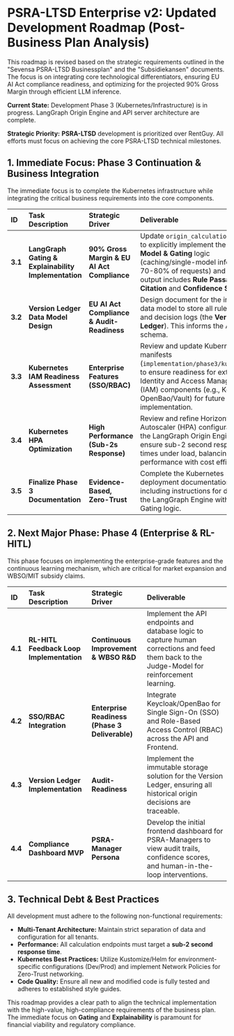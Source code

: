 # PSRA-LTSD Enterprise v2: Updated Development Roadmap (Post-Business Plan Analysis)

This roadmap is revised based on the strategic requirements outlined in the "Sevensa PSRA-LTSD Businessplan" and the "Subsidiekansen" documents. The focus is on integrating core technological differentiators, ensuring EU AI Act compliance readiness, and optimizing for the projected 90% Gross Margin through efficient LLM inference.

**Current State:** Development Phase 3 (Kubernetes/Infrastructure) is in progress. LangGraph Origin Engine and API server architecture are complete.

**Strategic Priority:** **PSRA-LTSD** development is prioritized over RentGuy. All efforts must focus on achieving the core PSRA-LTSD technical milestones.

## 1. Immediate Focus: Phase 3 Continuation & Business Integration

The immediate focus is to complete the Kubernetes infrastructure while integrating the critical business requirements into the core components.

| ID | Task Description | Strategic Driver | Deliverable | Status |
| :--- | :--- | :--- | :--- | :--- |
| **3.1** | **LangGraph Gating & Explainability Implementation** | **90% Gross Margin & EU AI Act Compliance** | Update `origin_calculation_graph.py` to explicitly implement the **Judge-Model & Gating** logic (caching/single-model inference for 70-80% of requests) and ensure output includes **Rule Passage Citation** and **Confidence Score**. | **To Do** |
| **3.2** | **Version Ledger Data Model Design** | **EU AI Act Compliance & Audit-Readiness** | Design document for the immutable data model to store all rule versions and decision logs (the **Version Ledger**). This informs the API/DB schema. | **To Do** |
| **3.3** | **Kubernetes IAM Readiness Assessment** | **Enterprise Features (SSO/RBAC)** | Review and update Kubernetes manifests (`implementation/phase3/kubernetes/`) to ensure readiness for external Identity and Access Management (IAM) components (e.g., Keycloak, OpenBao/Vault) for future SSO/RBAC implementation. | **To Do** |
| **3.4** | **Kubernetes HPA Optimization** | **High Performance (Sub-2s Response)** | Review and refine Horizontal Pod Autoscaler (HPA) configurations for the LangGraph Origin Engine to ensure sub-2 second response times under load, balancing performance with cost efficiency. | **In Progress** |
| **3.5** | **Finalize Phase 3 Documentation** | **Evidence-Based, Zero-Trust** | Complete the Kubernetes deployment documentation, including instructions for deploying the LangGraph Engine with the new Gating logic. | **To Do** |

## 2. Next Major Phase: Phase 4 (Enterprise & RL-HITL)

This phase focuses on implementing the enterprise-grade features and the continuous learning mechanism, which are critical for market expansion and WBSO/MIT subsidy claims.

| ID | Task Description | Strategic Driver | Deliverable |
| :--- | :--- | :--- | :--- |
| **4.1** | **RL-HITL Feedback Loop Implementation** | **Continuous Improvement & WBSO R&D** | Implement the API endpoints and database logic to capture human corrections and feed them back to the Judge-Model for reinforcement learning. |
| **4.2** | **SSO/RBAC Integration** | **Enterprise Readiness (Phase 3 Deliverable)** | Integrate Keycloak/OpenBao for Single Sign-On (SSO) and Role-Based Access Control (RBAC) across the API and Frontend. |
| **4.3** | **Version Ledger Implementation** | **Audit-Readiness** | Implement the immutable storage solution for the Version Ledger, ensuring all historical origin decisions are traceable. |
| **4.4** | **Compliance Dashboard MVP** | **PSRA-Manager Persona** | Develop the initial frontend dashboard for PSRA-Managers to view audit trails, confidence scores, and human-in-the-loop interventions. |

## 3. Technical Debt & Best Practices

All development must adhere to the following non-functional requirements:

*   **Multi-Tenant Architecture:** Maintain strict separation of data and configuration for all tenants.
*   **Performance:** All calculation endpoints must target a **sub-2 second response time**.
*   **Kubernetes Best Practices:** Utilize Kustomize/Helm for environment-specific configurations (Dev/Prod) and implement Network Policies for Zero-Trust networking.
*   **Code Quality:** Ensure all new and modified code is fully tested and adheres to established style guides.

This roadmap provides a clear path to align the technical implementation with the high-value, high-compliance requirements of the business plan. The immediate focus on **Gating** and **Explainability** is paramount for financial viability and regulatory compliance.
